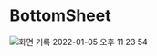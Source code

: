 # BottomSheet

![화면 기록 2022-01-05 오후 11 23 54](https://user-images.githubusercontent.com/30601503/148233892-c6deb082-3548-4b67-88ea-44cae2cacf1e.gif)
